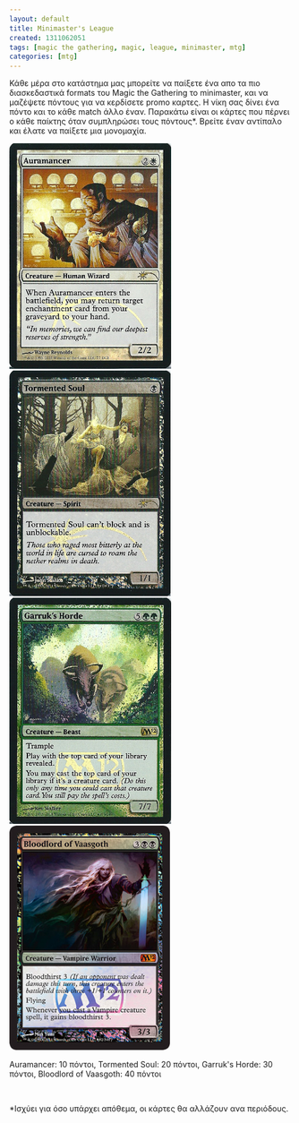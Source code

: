 ```yaml
---
layout: default
title: Minimaster's League
created: 1311062051
tags: [magic the gathering, magic, league, minimaster, mtg]
categories: [mtg]
---
```

<p>
	&Kappa;ά&theta;&epsilon; &mu;έ&rho;&alpha; &sigma;&tau;&omicron; &kappa;&alpha;&tau;ά&sigma;&tau;&eta;&mu;&alpha; &mu;&alpha;&sigmaf; &mu;&pi;&omicron;&rho;&epsilon;ί&tau;&epsilon; &nu;&alpha; &pi;&alpha;ί&xi;&epsilon;&tau;&epsilon; έ&nu;&alpha; &alpha;&pi;&omicron; &tau;&alpha; &pi;&iota;&omicron; &delta;&iota;&alpha;&sigma;&kappa;&epsilon;&delta;&alpha;&sigma;&tau;&iota;&kappa;ά formats &tau;&omicron;&upsilon; Magic the Gathering &tau;&omicron; minimaster, &kappa;&alpha;&iota; &nu;&alpha; &mu;&alpha;&zeta;έ&psi;&epsilon;&tau;&epsilon; &pi;ό&nu;&tau;&omicron;&upsilon;&sigmaf; &gamma;&iota;&alpha; &nu;&alpha; &kappa;&epsilon;&rho;&delta;ί&sigma;&epsilon;&tau;&epsilon; promo &kappa;&alpha;&rho;&tau;&epsilon;&sigmaf;. &Eta; &nu;ί&kappa;&eta; &sigma;&alpha;&sigmaf; &delta;ί&nu;&epsilon;&iota; έ&nu;&alpha; &pi;ό&nu;&tau;&omicron; &kappa;&alpha;&iota; &tau;&omicron; &kappa;ά&theta;&epsilon; match ά&lambda;&lambda;&omicron; έ&nu;&alpha;&nu;. &Pi;&alpha;&rho;&alpha;&kappa;ά&tau;&omega; &epsilon;ί&nu;&alpha;&iota; &omicron;&iota; &kappa;ά&rho;&tau;&epsilon;&sigmaf; &pi;&omicron;&upsilon; &pi;έ&rho;&nu;&epsilon;&iota; &omicron; &kappa;ά&theta;&epsilon; &pi;&alpha;ί&kappa;&tau;&eta;&sigmaf; ό&tau;&alpha;&nu; &sigma;&upsilon;&mu;&pi;&lambda;&eta;&rho;ώ&sigma;&epsilon;&iota; &tau;&omicron;&upsilon;&sigmaf; &pi;ό&nu;&tau;&omicron;&upsilon;&sigmaf;*. &Beta;&rho;&epsilon;ί&tau;&epsilon; έ&nu;&alpha;&nu; &alpha;&nu;&tau;ί&pi;&alpha;&lambda;&omicron; &kappa;&alpha;&iota; έ&lambda;&alpha;&tau;&epsilon; &nu;&alpha; &pi;&alpha;ί&xi;&epsilon;&tau;&epsilon; &mu;&iota;&alpha; &mu;&omicron;&nu;&omicron;&mu;&alpha;&chi;ί&alpha;.</p>
<p>
	<img alt="" src="/assets/images/auramancer.jpg" style="width: 289px; height: 403px;" /><img alt="" src="/assets/images/tormentedsoul.jpg" style="width: 288px; height: 403px;" /><img alt="" src="/assets/images/horde.jpg" style="width: 289px; height: 404px;" /><img alt="" src="/assets/images/bloodlord-of-vaasgoth-m12-promo.jpg" style="width: 287px; height: 401px;" /></p>
<p>
	Auramancer: 10 &pi;ό&nu;&tau;&omicron;&iota;, Tormented Soul: 20 &pi;ό&nu;&tau;&omicron;&iota;, Garruk&#39;s Horde: 30 &pi;ό&nu;&tau;&omicron;&iota;, Bloodlord of Vaasgoth: 40 &pi;ό&nu;&tau;&omicron;&iota;</p>
<p>
	&nbsp;</p>
<p>
	*&Iota;&sigma;&chi;ύ&epsilon;&iota; &gamma;&iota;&alpha; ό&sigma;&omicron; &upsilon;&pi;ά&rho;&chi;&epsilon;&iota; &alpha;&pi;ό&theta;&epsilon;&mu;&alpha;, &omicron;&iota; &kappa;ά&rho;&tau;&epsilon;&sigmaf; &theta;&alpha; &alpha;&lambda;&lambda;ά&zeta;&omicron;&upsilon;&nu; &alpha;&nu;&alpha; &pi;&epsilon;&rho;&iota;ό&delta;&omicron;&upsilon;&sigmaf;.</p>
